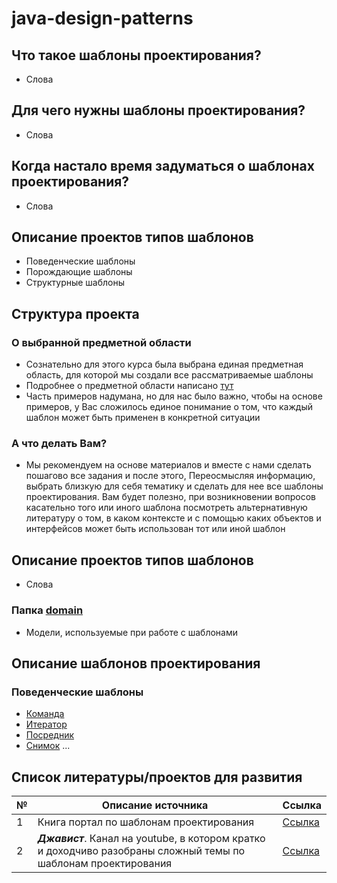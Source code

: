 # java-design-patterns
## Что такое шаблоны проектирования?
* Слова
## Для чего нужны шаблоны проектирования?
* Слова
## Когда настало время задуматься о шаблонах проектирования?
* Слова
## Описание проектов типов шаблонов
* Поведенческие шаблоны
* Порождающие шаблоны
* Структурные шаблоны
## Структура проекта
### О выбранной предметной области
* Сознательно для этого курса была выбрана единая предметная область, 
для которой мы создали все рассматриваемые шаблоны
* Подробнее о предметной области написано [тут](/src/main/java/org/nikitinia/domain/README.md)
* Часть примеров надумана, но для нас было важно, чтобы на основе примеров, 
у Вас сложилось единое понимание о том, что каждый шаблон может быть применен в конкретной ситуации
### А что делать Вам?
* Мы рекомендуем на основе материалов и вместе с нами сделать пошагово все задания и после этого,
Переосмысляя информацию, выбрать близкую для себя тематику и сделать для нее все шаблоны проектирования.
Вам будет полезно, при возникновении вопросов касательно того или иного шаблона посмотреть альтернативную литературу о том, 
в каком контексте и с помощью каких объектов и интерфейсов может быть использован тот или иной шаблон 
## Описание проектов типов шаблонов
* Слова
### Папка [domain](src/main/java/org/nikitinia/domain)
* Модели, используемые при работе с шаблонами
## Описание шаблонов проектирования
### Поведенческие шаблоны
* [Команда](/src/main/java/org/nikitinia/patterns/behavior/command/README.md)
* [Итератор](/src/main/java/org/nikitinia/patterns/behavior/iterator/README.md)
* [Посредник](/src/main/java/org/nikitinia/patterns/behavior/mediator/README.md)
* [Снимок](/src/main/java/org/nikitinia/patterns/behavior/memento/README.md)
...

## Список литературы/проектов для развития
| № | Описание источника                                                                                          | Ссылка |
|---|-------------------------------------------------------------------------------------------------------------|--------|
| 1 | Книга портал по шаблонам проектирования                                                                     |[Ссылка](https://refactoring.guru)|
| 2 | ***Джавист***. Канал на youtube, в котором кратко и доходчиво разобраны сложный темы по шаблонам проектирования |[Ссылка](https://www.youtube.com/@javistt/videos)|